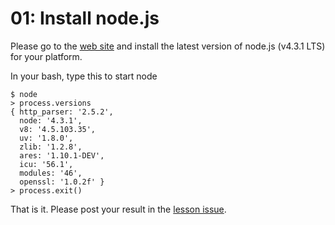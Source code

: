 # 01: Install node.js

Please go to the [web site](https://nodejs.org/en/) and install the latest version of node.js (v4.3.1 LTS) 
for your platform.

In your bash, type this to start node

```shell
$ node
> process.versions
{ http_parser: '2.5.2',
  node: '4.3.1',
  v8: '4.5.103.35',
  uv: '1.8.0',
  zlib: '1.2.8',
  ares: '1.10.1-DEV',
  icu: '56.1',
  modules: '46',
  openssl: '1.0.2f' }
> process.exit()
```

That is it. Please post your result in the [lesson issue](https://github.com/bigdata-mindstorms/node-playground/issues/3).
